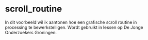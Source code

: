 # scroll_routine

In dit voorbeeld wil ik aantonen hoe een grafische scroll routine in processing te bewerkstelligen.
Wordt gebruikt in lessen op De Jonge Onderzoekers Groningen.
